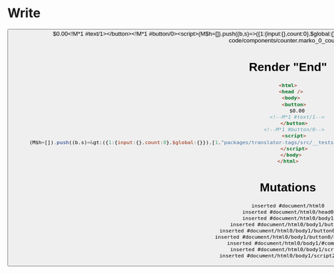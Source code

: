 # Write
  <button>$0.00<!M*1 #text/1></button><!M*1 #button/0><script>(M$h=[]).push((b,s)=>({1:{input:{},count:0},$global:{}}),[1,"packages/translator-tags/src/__tests__/fixtures/component-attrs-static-code/components/counter.marko_0_count",])</script>


# Render "End"
```html
<html>
  <head />
  <body>
    <button>
      $0.00
      <!--M*1 #text/1-->
    </button>
    <!--M*1 #button/0-->
    <script>
      (M$h=[]).push((b,s)=&gt;({1:{input:{},count:0},$global:{}}),[1,"packages/translator-tags/src/__tests__/fixtures/component-attrs-static-code/components/counter.marko_0_count",])
    </script>
  </body>
</html>
```

# Mutations
```
inserted #document/html0
inserted #document/html0/head0
inserted #document/html0/body1
inserted #document/html0/body1/button0
inserted #document/html0/body1/button0/#text0
inserted #document/html0/body1/button0/#comment1
inserted #document/html0/body1/#comment1
inserted #document/html0/body1/script2
inserted #document/html0/body1/script2/#text0
```